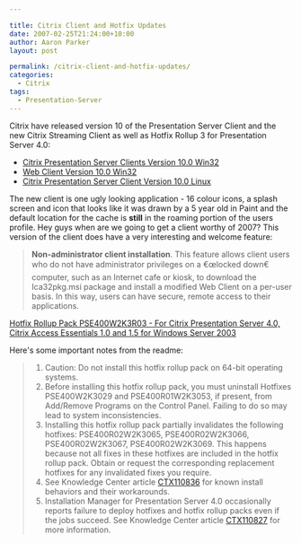 ```yaml
---

title: Citrix Client and Hotfix Updates
date: 2007-02-25T21:24:00+10:00
author: Aaron Parker
layout: post

permalink: /citrix-client-and-hotfix-updates/
categories:
  - Citrix
tags:
  - Presentation-Server
---
```

Citrix have released version 10 of the Presentation Server Client and the new Citrix Streaming Client as well as Hotfix Rollup 3 for Presentation Server 4.0:

  *  [Citrix Presentation Server Clients Version 10.0 Win32](http://www.citrix.com/English/SS/downloads/details.asp?dID=2755&downloadID=164538&pID=186)
  *  [Web Client Version 10.0 Win32](http://www.citrix.com/English/SS/downloads/details.asp?dID=2755&downloadID=164539&pID=186#top)
  *  [Citrix Presentation Server Client Version 10.0 Linux](http://www.citrix.com/English/SS/downloads/details.asp?dID=2755&downloadID=3323&pID=186)

The new client is one ugly looking application - 16 colour icons, a splash screen and icon that looks like it was drawn by a 5 year old in Paint and the default location for the cache is **still** in the roaming portion of the users profile. Hey guys when are we going to get a client worthy of 2007? This version of the client does have a very interesting and welcome feature:

> **Non-administrator client installation**. This feature allows client users who do not have administrator privileges on a €œlocked down€ computer, such as an Internet cafe or kiosk, to download the Ica32pkg.msi package and install a modified Web Client on a per-user basis. In this way, users can have secure, remote access to their applications.

 [Hotfix Rollup Pack PSE400W2K3R03 - For Citrix Presentation Server 4.0, Citrix Access Essentials 1.0 and 1.5 for Windows Server 2003](http://support.citrix.com/article/CTX111419)

Here's some important notes from the readme:

>   1. Caution: Do not install this hotfix rollup pack on 64-bit operating systems.
>   2. Before installing this hotfix rollup pack, you must uninstall Hotfixes PSE400W2K3029 and PSE400R01W2K3053, if present, from Add/Remove Programs on the Control Panel. Failing to do so may lead to system inconsistencies.
>   3. Installing this hotfix rollup pack partially invalidates the following hotfixes: PSE400R02W2K3065, PSE400R02W2K3066, PSE400R02W2K3067, PSE400R02W2K3069. This happens because not all fixes in these hotfixes are included in the hotfix rollup pack. Obtain or request the corresponding replacement hotfixes for any invalidated fixes you require.
>   4. See Knowledge Center article [CTX110836](http://support.citrix.com/article/CTX110836) for known install behaviors and their workarounds.
>   5. Installation Manager for Presentation Server 4.0 occasionally reports failure to deploy hotfixes and hotfix rollup packs even if the jobs succeed. See Knowledge Center article [CTX110827](http://support.citrix.com/article/CTX110827) for more information.